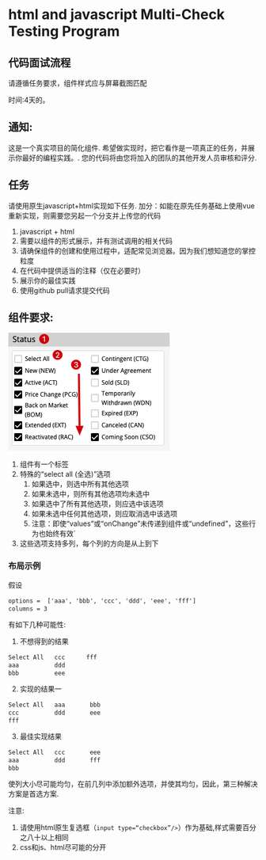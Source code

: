 html and javascript Multi-Check Testing Program
============================================

## 代码面试流程 

请遵循任务要求，组件样式应与屏幕截图匹配

时间:4天的。


## 通知:

这是一个真实项目的简化组件.
希望做实现时，把它看作是一项真正的任务，并展示你最好的编程实践。.
您的代码将由您将加入的团队的其他开发人员审核和评分.

## 任务

请使用原生javascript+html实现如下任务.
加分：如能在原先任务基础上使用vue重新实现，则需要您另起一个分支并上传您的代码

1. javascript + html
2. 需要以组件的形式展示，并有测试调用的相关代码
3. 请确保组件的创建和使用过程中，适配常见浏览器。因为我们想知道您的掌控粒度
4. 在代码中提供适当的注释（仅在必要时）
5. 展示你的最佳实践
6. 使用github pull请求提交代码



## 组件要求:

![demo](./demo.png)

1. 组件有一个标签
2. 特殊的“select all (全选)”选项
   1. 如果选中，则选中所有其他选项
   2. 如果未选中，则所有其他选项均未选中
   3. 如果选中了所有其他选项，则应选中该选项
   4. 如果未选中任何其他选项，则应取消选中该选项
   5. 注意：即使“values”或“onChange”未传递到组件或“undefined”，这些行为也始终有效`
3. 这些选项支持多列，每个列的方向是从上到下

### 布局示例

假设

```
options =  ['aaa', 'bbb', 'ccc', 'ddd', 'eee', 'fff'] 
columns = 3
```

有如下几种可能性:

1. 不想得到的结果
```
Select All   ccc      fff
aaa          ddd
bbb          eee
```

2. 实现的结果一
```
Select All   aaa       bbb
ccc          ddd       eee
fff   
```
        
3. 最佳实现结果
```
Select All   ccc       eee
aaa          ddd       fff
bbb           
```

使列大小尽可能均匀，在前几列中添加额外选项，并使其均匀，因此，第三种解决方案是首选方案.


注意:
1. 请使用html原生复选框（`input type=“checkbox”/>`）作为基础,样式需要百分之八十以上相同
2. css和js、html尽可能的分开
